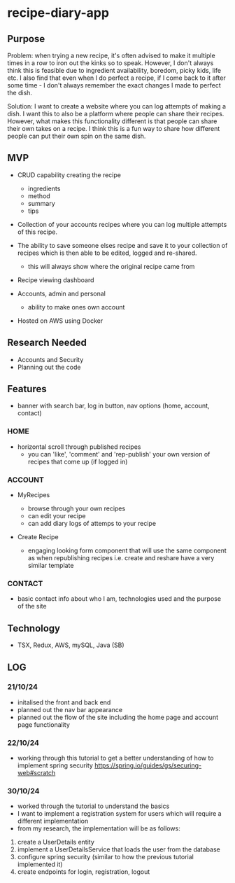 # recipe-diary-app

## Purpose

Problem: when trying a new recipe, it's often advised to make it multiple times in a row to iron out the kinks so to speak. However, I don't always think this is feasible due to ingredient availability, boredom, picky kids, life etc. I also find that even when I do perfect a recipe, if I come back to it after some time - I don't always remember the exact changes I made to perfect the dish.

Solution: I want to create a website where you can log attempts of making a dish. I want this to also be a platform where people can share their recipes. However, what makes this functionality different is that people can share their own takes on a recipe. I think this is a fun way to share how different people can put their own spin on the same dish. 

## MVP

* CRUD capability creating the recipe
  - ingredients
  - method
  - summary
  - tips

* Collection of your accounts recipes where you can log multiple attempts of this recipe.

* The ability to save someone elses recipe and save it to your collection of recipes which is then able to be edited, logged and re-shared.
  - this will always show where the original recipe came from
  
* Recipe viewing dashboard
* Accounts, admin and personal
  - ability to make ones own account
* Hosted on AWS using Docker

## Research Needed

* Accounts and Security
* Planning out the code

## Features

* banner with search bar, log in button, nav options (home, account, contact)

### HOME
* horizontal scroll through published recipes
  - you can 'like', 'comment' and 'rep-publish' your own version of recipes that come up (if logged in)
 
### ACCOUNT 
* MyRecipes
  - browse through your own recipes
  - can edit your recipe
  - can add diary logs of attemps to your recipe
 
* Create Recipe
  - engaging looking form component that will use the same component as when republishing recipes i.e. create and reshare have a very similar template
 
### CONTACT
* basic contact info about who I am, technologies used and the purpose of the site

## Technology
* TSX, Redux, AWS, mySQL, Java (SB)


## LOG

### 21/10/24

* initalised the front and back end
* planned out the nav bar appearance
* planned out the flow of the site including the home page and account page functionality

### 22/10/24

* working through this tutorial to get a better understanding of how to implement spring security https://spring.io/guides/gs/securing-web#scratch

### 30/10/24

* worked through the tutorial to understand the basics
* I want to implement a registration system for users which will require a different implementation
* from my research, the implementation will be as follows:

1. create a UserDetails entity
2. implement a UserDetailsService that loads the user from the database
3. configure spring security (similar to how the previous tutorial implemented it)
4. create endpoints for login, registration, logout
